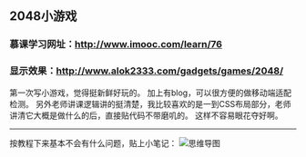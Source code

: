 
## 2048小游戏

### 慕课学习网址：http://www.imooc.com/learn/76

### 显示效果：http://www.alok2333.com/gadgets/games/2048/


第一次写小游戏，觉得挺新鲜好玩的。
加上有blog，可以很方便的做移动端适配检测。
另外老师讲课逻辑讲的挺清楚，我比较喜欢的是一到CSS布局部分，老师讲清它大概是做什么的后，直接贴代码不带磨叽的。
这样不容易眼花夺好啊。


---

按教程下来基本不会有什么问题，贴上小笔记：
![思维导图](http://7xn7zs.com1.z0.glb.clouddn.com/gadgets/2048.png)
 